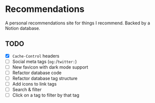 # Recommendations

A personal recommendations site for things I recommend. Backed by a Notion database.

## TODO

- [x] `Cache-Control` headers
- [ ] Social meta tags (`og:`/`twitter:`)
- [ ] New favicon with dark mode support
- [ ] Refactor database code
- [ ] Refactor database tag structure
- [ ] Add icons to link tags
- [ ] Search & filter
- [ ] Click on a tag to filter by that tag